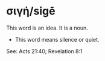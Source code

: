 # σιγή/sigē
This word is an idea. It is a noun. 

* This word means silence or quiet.

See: Acts 21:40; Revelation 8:1
